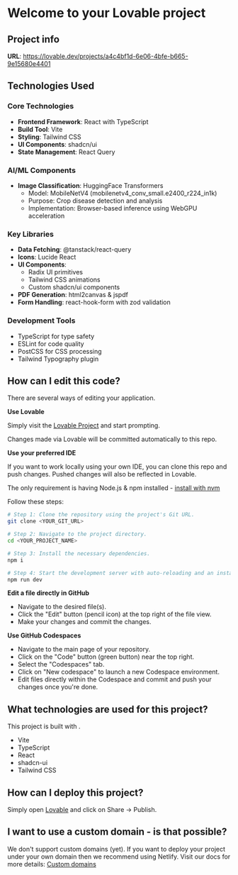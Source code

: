 # Welcome to your Lovable project

## Project info

**URL**: https://lovable.dev/projects/a4c4bf1d-6e06-4bfe-b665-9e15680e4401

## Technologies Used

### Core Technologies
- **Frontend Framework**: React with TypeScript
- **Build Tool**: Vite
- **Styling**: Tailwind CSS
- **UI Components**: shadcn/ui
- **State Management**: React Query

### AI/ML Components
- **Image Classification**: HuggingFace Transformers
  - Model: MobileNetV4 (mobilenetv4_conv_small.e2400_r224_in1k)
  - Purpose: Crop disease detection and analysis
  - Implementation: Browser-based inference using WebGPU acceleration

### Key Libraries
- **Data Fetching**: @tanstack/react-query
- **Icons**: Lucide React
- **UI Components**: 
  - Radix UI primitives
  - Tailwind CSS animations
  - Custom shadcn/ui components
- **PDF Generation**: html2canvas & jspdf
- **Form Handling**: react-hook-form with zod validation

### Development Tools
- TypeScript for type safety
- ESLint for code quality
- PostCSS for CSS processing
- Tailwind Typography plugin

## How can I edit this code?

There are several ways of editing your application.

**Use Lovable**

Simply visit the [Lovable Project](https://lovable.dev/projects/a4c4bf1d-6e06-4bfe-b665-9e15680e4401) and start prompting.

Changes made via Lovable will be committed automatically to this repo.

**Use your preferred IDE**

If you want to work locally using your own IDE, you can clone this repo and push changes. Pushed changes will also be reflected in Lovable.

The only requirement is having Node.js & npm installed - [install with nvm](https://github.com/nvm-sh/nvm#installing-and-updating)

Follow these steps:

```sh
# Step 1: Clone the repository using the project's Git URL.
git clone <YOUR_GIT_URL>

# Step 2: Navigate to the project directory.
cd <YOUR_PROJECT_NAME>

# Step 3: Install the necessary dependencies.
npm i

# Step 4: Start the development server with auto-reloading and an instant preview.
npm run dev
```

**Edit a file directly in GitHub**

- Navigate to the desired file(s).
- Click the "Edit" button (pencil icon) at the top right of the file view.
- Make your changes and commit the changes.

**Use GitHub Codespaces**

- Navigate to the main page of your repository.
- Click on the "Code" button (green button) near the top right.
- Select the "Codespaces" tab.
- Click on "New codespace" to launch a new Codespace environment.
- Edit files directly within the Codespace and commit and push your changes once you're done.

## What technologies are used for this project?

This project is built with .

- Vite
- TypeScript
- React
- shadcn-ui
- Tailwind CSS

## How can I deploy this project?

Simply open [Lovable](https://lovable.dev/projects/a4c4bf1d-6e06-4bfe-b665-9e15680e4401) and click on Share -> Publish.

## I want to use a custom domain - is that possible?

We don't support custom domains (yet). If you want to deploy your project under your own domain then we recommend using Netlify. Visit our docs for more details: [Custom domains](https://docs.lovable.dev/tips-tricks/custom-domain/)
